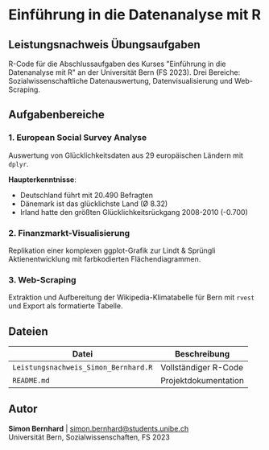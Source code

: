 # Einführung in die Datenanalyse mit R
## Leistungsnachweis Übungsaufgaben

R-Code für die Abschlussaufgaben des Kurses "Einführung in die Datenanalyse mit R" an der Universität Bern (FS 2023). Drei Bereiche: Sozialwissenschaftliche Datenauswertung, Datenvisualisierung und Web-Scraping.

## Aufgabenbereiche

### 1. European Social Survey Analyse
Auswertung von Glücklichkeitsdaten aus 29 europäischen Ländern mit `dplyr`.

**Haupterkenntnisse**:
- Deutschland führt mit 20.490 Befragten
- Dänemark ist das glücklichste Land (Ø 8.32)
- Irland hatte den größten Glücklichkeitsrückgang 2008-2010 (-0.700)

### 2. Finanzmarkt-Visualisierung
Replikation einer komplexen ggplot-Grafik zur Lindt & Sprüngli Aktienentwicklung mit farbkodierten Flächendiagrammen.

### 3. Web-Scraping
Extraktion und Aufbereitung der Wikipedia-Klimatabelle für Bern mit `rvest` und Export als formatierte Tabelle.

## Dateien

| Datei | Beschreibung |
|-------|-------------|
| `Leistungsnachweis_Simon_Bernhard.R` | Vollständiger R-Code |
| `README.md` | Projektdokumentation |

## Autor

**Simon Bernhard** | simon.bernhard@students.unibe.ch  
Universität Bern, Sozialwissenschaften, FS 2023
